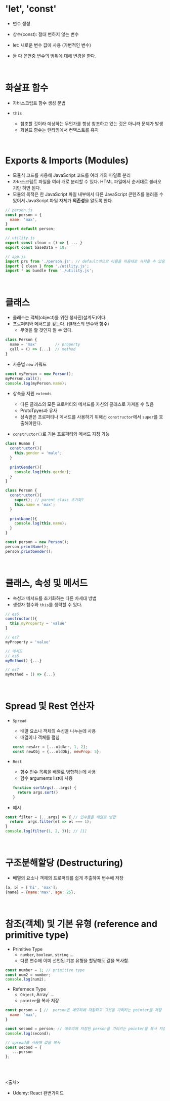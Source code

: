 # 'let', 'const'
- 변수 생성
- 상수(const): 절대 변하지 않는 변수
- let: 새로운 변수 값에 사용 (가변적인 변수)

- 둘 다 은연중 변수의 범위에 대해 변경을 한다.


<br>

# 화살표 함수
- 자바스크립트 함수 생성 문법

- `this`
  - 참조할 것이라 예상하는 무언가를 항상 참조하고 있는 것은 아니라 문제가 발생
  - 화살표 함수는 런타임에서 컨텍스트를 유지

<br>

# Exports & Imports (Modules)
- 모듈식 코드를 사용해 JavaScript 코드를 여러 개의 파일로 분리
- 자바스크립트 파일을 여러 개로 분리할 수 있다. HTML 파일에서 순서대로 불러오기만 하면 된다.
- 모듈의 목적은 한 JavaScript 파일 내부에서 다른 JavaScript 콘텐츠를 불러올 수 있어서 JavaScript 파일 자체가 **의존성**을 알도록 한다.

```js
// person.js
const person = {
  name: 'max',
}
export default person;
```

```js
// utility.js
export const clean = () => { ... }
export const baseData = 10;
```

```js
// app.js
import prs from './person.js'; // default이므로 이름을 마음대로 가져올 수 있음
import { clean } from './utility.js';
import * as bundle from './utility.js';
```

<br>

# 클래스 
- 클래스는 객체(object)를 위한 청사진(설계도)이다.
- 프로퍼티와 메서드를 갖는다. (클래스의 변수와 함수)
  - 무엇을 할 것인지 알 수 있다.
```js
class Person {
  name = 'max'        // property
  call = () => {...}  // method
}
```

- 사용법 `new` 키워드
```js
const myPerson = new Person();
myPerson.call();
console.log(myPerson.name);
```

- 상속을 지원 `extends`
  - 다른 클래스의 모든 프로퍼티와 메서드를 자신의 클래스로 가져올 수 있음
  - ProtoTpyes과 유사
  - 상속받은 프로퍼티나 메서드를 사용하기 위해선 `constructor`에서 `super`를 호출해야한다.

- `constructor()`로 기본 프로퍼티와 메서드 지정 가능
```js
class Human {
  constructor(){
    this.gender = 'male';
  }
  
  printGender(){
    console.log(this.gerder);
  }
}

class Person {
  constructor(){
    super(); // parent class 초기화?
    this.name = 'max';
  }
  
  printName(){
    console.log(this.name);
  }
}

const person = new Person();
person.printName();
person.printGender();
```

<br>


# 클래스, 속성 및 메서드
- 속성과 메서드를 초기화하는 다른 차세대 방법
- 생성자 함수와 `this`를 생략할 수 있다.

```js
// es6
constructor(){
  this.myProperty = 'value'
}

// es7
myProperty = 'value'

// 메서드
// es6
myMethod() {...}

// es7
myMethod = () => {...}
```

<br>


# Spread 및 Rest 연산자
- `Spread`
  - 배열 요소나 객체의 속성을 나누는데 사용
  - 배열이나 객체를 펼침

  ```js
  const nesArr = [...oldArr, 1, 2];
  const newObj = {...oldObj, newProp: 5};
  ```

- `Rest`
  - 함수 인수 목록을 배열로 병합하는데 사용
  - 함수 arguments list에 사용

  ```js
  function sortArgs(...args) {
    return args.sort()
  }
  ```

- 예시

```js
const filter = (...args) => { // 인수들을 배열로 병합
  return  args.filter(el => el === 1);
}
console.log(filter(1, 2, 3)); // [1]
```

<br>

# 구조분해할당 (Destructuring)
- 배열의 요소나 객체의 프로퍼티를 쉽게 추출하여 변수에 저장

```js
[a, b] = ['hi', 'max'];
{name} = {name:'max', age: 25};
```

<br>

# 참조(객체) 및 기본 유형 (reference and primitive type)
- Primitive Type
  - `number`, `boolean`, `string` ...
  - 다른 변수에 이미 선언된 기본 유형을 할당해도 값을 복사함. 
  
```js
const number = 1; // primitive type
const num2 = number;
console.log(num2);
```

- Refernece Type
  - `Object`, Array` ...
  - `pointer`을 복사 저장

```js
const person = { //  person은 메모리에 저장되고 그것을 가리키는 pointer을 저장
  name: 'max',
}

const second = person; // 메모리에 저장된 person을 가리키는 pointer을 복사 저장
console.log(second);

// spread를 사용해 값을 복사
const second = {
   ...person
};
```

<br><br>

<출처>
- Udemy: React 완변가이드



